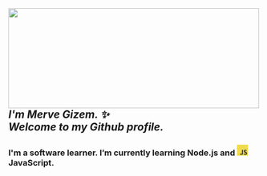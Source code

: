 <img src="https://media.giphy.com/media/26xBwdIuRJiAIqHwA/giphy.gif"  width = "500px;" height = "200px;" align="left">
<br><br>

##  ***I'm Merve Gizem. :sparkles: <br> Welcome to my Github profile.***

### I'm a software learner. I’m currently learning Node.js and <img src = "https://raw.githubusercontent.com/github/explore/80688e429a7d4ef2fca1e82350fe8e3517d3494d/topics/javascript/javascript.png" width ="22px;"> JavaScript.
<br>

<!-- [<img  width="22" src="https://unpkg.com/simple-icons@v8/icons/linkedin.svg" align="left"  />] [linkedin] -->

<!-- [linkedin] : https://www.linkedin.com/in/merve-gizem-kesebir/ -->
